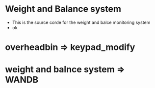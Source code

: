 # Weight and Balance system
* This is the source corde for the weight and balce monitoring system
 * ok
# overheadbin => keypad_modify
# weight and balnce system => WANDB
